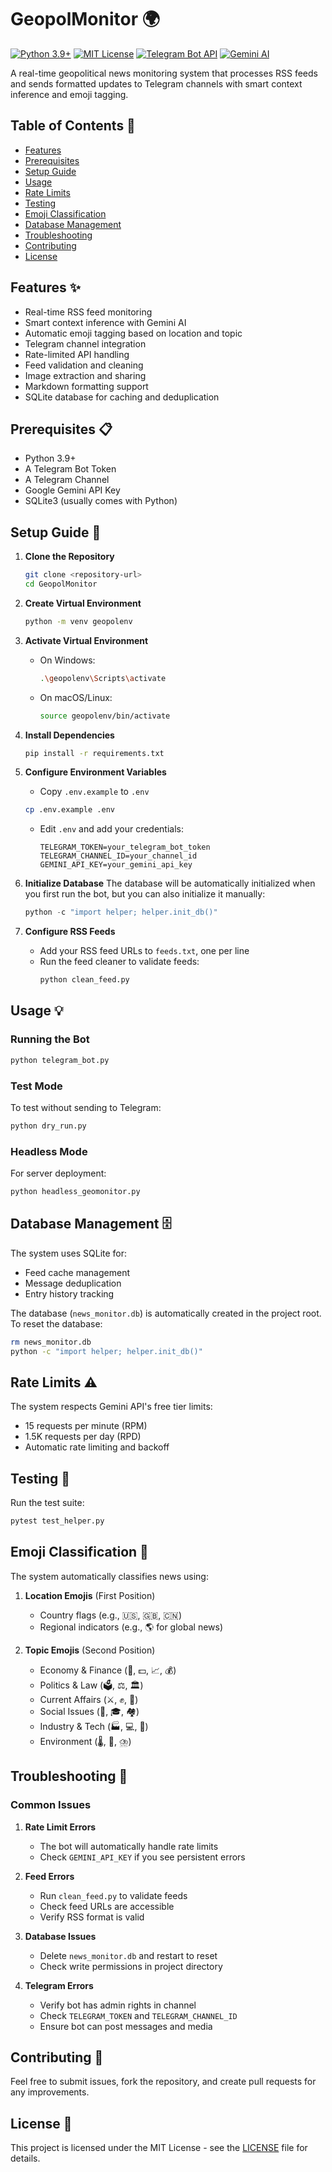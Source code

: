 # GeopolMonitor 🌍

[![Python 3.9+](https://img.shields.io/badge/python-3.9+-blue.svg)](https://www.python.org/downloads/)
[![MIT License](https://img.shields.io/badge/license-MIT-green.svg)](https://opensource.org/licenses/MIT)
[![Telegram Bot API](https://img.shields.io/badge/Telegram-Bot_API-blue.svg)](https://core.telegram.org/bots/api)
[![Gemini AI](https://img.shields.io/badge/Gemini-AI_Powered-orange.svg)](https://deepmind.google/technologies/gemini/)

A real-time geopolitical news monitoring system that processes RSS feeds and sends formatted updates to Telegram channels with smart context inference and emoji tagging.

## Table of Contents 📑
- [Features](#features-)
- [Prerequisites](#prerequisites-)
- [Setup Guide](#setup-guide-)
- [Usage](#usage-)
- [Rate Limits](#rate-limits-)
- [Testing](#testing-)
- [Emoji Classification](#emoji-classification-)
- [Database Management](#database-management-)
- [Troubleshooting](#troubleshooting-)
- [Contributing](#contributing-)
- [License](#license-)

## Features ✨

- Real-time RSS feed monitoring
- Smart context inference with Gemini AI
- Automatic emoji tagging based on location and topic
- Telegram channel integration
- Rate-limited API handling
- Feed validation and cleaning
- Image extraction and sharing
- Markdown formatting support
- SQLite database for caching and deduplication

## Prerequisites 📋

- Python 3.9+
- A Telegram Bot Token
- A Telegram Channel
- Google Gemini API Key
- SQLite3 (usually comes with Python)

## Setup Guide 🚀

1. **Clone the Repository**
   ```bash
   git clone <repository-url>
   cd GeopolMonitor
   ```

2. **Create Virtual Environment**
   ```bash
   python -m venv geopolenv
   ```

3. **Activate Virtual Environment**
   - On Windows:
     ```bash
     .\geopolenv\Scripts\activate
     ```
   - On macOS/Linux:
     ```bash
     source geopolenv/bin/activate
     ```

4. **Install Dependencies**
   ```bash
   pip install -r requirements.txt
   ```

5. **Configure Environment Variables**
   - Copy `.env.example` to `.env`
   ```bash
   cp .env.example .env
   ```
   - Edit `.env` and add your credentials:
     ```
     TELEGRAM_TOKEN=your_telegram_bot_token
     TELEGRAM_CHANNEL_ID=your_channel_id
     GEMINI_API_KEY=your_gemini_api_key
     ```

6. **Initialize Database**
   The database will be automatically initialized when you first run the bot, but you can also initialize it manually:
   ```python
   python -c "import helper; helper.init_db()"
   ```

7. **Configure RSS Feeds**
   - Add your RSS feed URLs to `feeds.txt`, one per line
   - Run the feed cleaner to validate feeds:
     ```bash
     python clean_feed.py
     ```

## Usage 💡

### Running the Bot
```bash
python telegram_bot.py
```

### Test Mode
To test without sending to Telegram:
```bash
python dry_run.py
```

### Headless Mode
For server deployment:
```bash
python headless_geomonitor.py
```

## Database Management 🗄️

The system uses SQLite for:
- Feed cache management
- Message deduplication
- Entry history tracking

The database (`news_monitor.db`) is automatically created in the project root. To reset the database:
```bash
rm news_monitor.db
python -c "import helper; helper.init_db()"
```

## Rate Limits ⚠️

The system respects Gemini API's free tier limits:
- 15 requests per minute (RPM)
- 1.5K requests per day (RPD)
- Automatic rate limiting and backoff

## Testing 🧪

Run the test suite:
```bash
pytest test_helper.py
```

## Emoji Classification 🎯

The system automatically classifies news using:
1. **Location Emojis** (First Position)
   - Country flags (e.g., 🇺🇸, 🇬🇧, 🇨🇳)
   - Regional indicators (e.g., 🌎 for global news)

2. **Topic Emojis** (Second Position)
   - Economy & Finance (🏦, 💵, 📈, 💰)
   - Politics & Law (🗳️, ⚖️, 🏛️)
   - Current Affairs (⚔️, ✊, 🚨)
   - Social Issues (🏥, 🎓, 🏘️)
   - Industry & Tech (🏭, 💻, 🌾)
   - Environment (🌡️, 🌳, ⛈️)

## Troubleshooting 🔧

### Common Issues
1. **Rate Limit Errors**
   - The bot will automatically handle rate limits
   - Check `GEMINI_API_KEY` if you see persistent errors

2. **Feed Errors**
   - Run `clean_feed.py` to validate feeds
   - Check feed URLs are accessible
   - Verify RSS format is valid

3. **Database Issues**
   - Delete `news_monitor.db` and restart to reset
   - Check write permissions in project directory

4. **Telegram Errors**
   - Verify bot has admin rights in channel
   - Check `TELEGRAM_TOKEN` and `TELEGRAM_CHANNEL_ID`
   - Ensure bot can post messages and media

## Contributing 🤝

Feel free to submit issues, fork the repository, and create pull requests for any improvements.

## License 📄

This project is licensed under the MIT License - see the [LICENSE](LICENSE) file for details.
